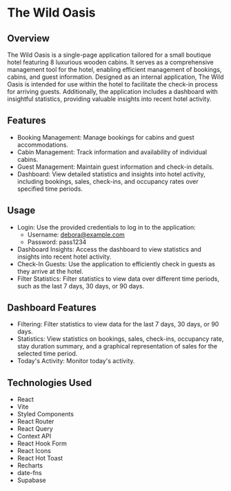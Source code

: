 # The Wild Oasis

## Overview
The Wild Oasis is a single-page application tailored for a small boutique hotel featuring 8 luxurious wooden cabins. It serves as a comprehensive management tool for the hotel, enabling efficient management of bookings, cabins, and guest information. Designed as an internal application, The Wild Oasis is intended for use within the hotel to facilitate the check-in process for arriving guests. Additionally, the application includes a dashboard with insightful statistics, providing valuable insights into recent hotel activity.

## Features
* Booking Management: Manage bookings for cabins and guest accommodations.
* Cabin Management: Track information and availability of individual cabins.
* Guest Management: Maintain guest information and check-in details.
* Dashboard: View detailed statistics and insights into hotel activity, including bookings, sales, check-ins, and occupancy rates over specified time periods.

## Usage
* Login: Use the provided credentials to log in to the application:
  * Username: debora@example.com
  * Password: pass1234
* Dashboard Insights: Access the dashboard to view statistics and insights into recent hotel activity.
* Check-In Guests: Use the application to efficiently check in guests as they arrive at the hotel.
* Filter Statistics: Filter statistics to view data over different time periods, such as the last 7 days, 30 days, or 90 days.

## Dashboard Features
* Filtering: Filter statistics to view data for the last 7 days, 30 days, or 90 days.
* Statistics: View statistics on bookings, sales, check-ins, occupancy rate, stay duration summary, and a graphical representation of sales for the selected time period.
* Today's Activity: Monitor today's activity.

## Technologies Used
* React
* Vite
* Styled Components
* React Router
* React Query
* Context API
* React Hook Form
* React Icons
* React Hot Toast
* Recharts
* date-fns
* Supabase
